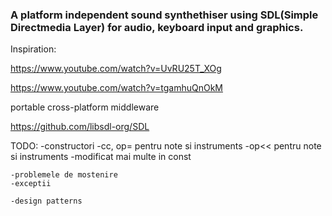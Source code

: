 ### A platform independent sound synthethiser using SDL(Simple Directmedia Layer) for audio, keyboard input and graphics.

Inspiration:

https://www.youtube.com/watch?v=UvRU25T_XOg

https://www.youtube.com/watch?v=tgamhuQnOkM

portable cross-platform middleware

https://github.com/libsdl-org/SDL


TODO:
    -constructori
    -cc, op= pentru note si instruments
    -op<< pentru note si instruments
    -modificat mai multe in const

    -problemele de mostenire
    -exceptii

    -design patterns